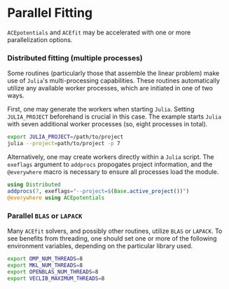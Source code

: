 # Parallel Fitting

`ACEpotentials` and `ACEfit` may be accelerated with one or more parallelization options.

### Distributed fitting (multiple processes)

Some routines (particularly those that assemble the linear problem) make use of `Julia`'s multi-processing capabilities. These routines automatically utilize any available worker processes, which are initiated in one of two ways.

First, one may generate the workers when starting `Julia`. Setting `JULIA_PROJECT` beforehand is crucial in this case. The example starts `Julia` with seven additional worker processes (so, eight processes in total).
```bash
export JULIA_PROJECT=/path/to/project
julia --project=path/to/project -p 7
```

Alternatively, one may create workers directly within a `Julia` script. The `exeflags` argument to `addprocs` propogates project information, and the `@everywhere` macro is necessary to ensure all processes load the module. 
```julia
using Distributed
addprocs(7, exeflags="--project=$(Base.active_project())")
@everywhere using ACEpotentials
```

### Parallel `BLAS` or `LAPACK`

Many `ACEfit` solvers, and possibly other routines, utilize `BLAS` or `LAPACK`. To see benefits from threading, one should set one or more of the following environment variables, depending on the particular library used.
```bash
export OMP_NUM_THREADS=8
export MKL_NUM_THREADS=8
export OPENBLAS_NUM_THREADS=8
export VECLIB_MAXIMUM_THREADS=8
```
